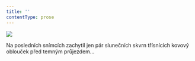 ```yaml
---
title: ''
contentType: prose
---
```


![](../Images/001.jpg)

Na posledních snímcích zachytil jen pár slunečních skvrn třísnících kovový oblouček před temným průjezdem…
